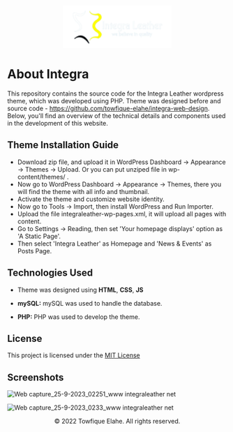 <p align="center"><a href="" target="_blank"><img src="https://github.com/towfique-elahe/integra-leather-wp-theme/blob/main/assets/images/integra-leather-logo.png" width="250" alt="Logo"></a></p>

# About Integra

This repository contains the source code for the Integra Leather wordpress theme, which was developed using PHP. Theme was designed before and source code - https://github.com/towfique-elahe/integra-web-design. <br>
Below, you'll find an overview of the technical details and components used in the development of this website.

## Theme Installation Guide

- Download zip file, and upload it in WordPress Dashboard -> Appearance -> Themes -> Upload. Or you can put unziped file in wp-content/themes/ .
- Now go to WordPress Dashboard -> Appearance -> Themes, there you will find the theme with all info and thumbnail.
- Activate the theme and customize website identity.
- Now go to Tools -> Import, then install WordPress and Run Importer.
- Upload the file integraleather-wp-pages.xml, it will upload all pages with content.
- Go to Settings -> Reading, then set 'Your homepage displays' option as 'A Static Page'.
- Then select 'Integra Leather' as Homepage and 'News & Events' as Posts Page.


## Technologies Used

- Theme was designed using **HTML**, **CSS**, **JS**
 
- **mySQL:** mySQL was used to handle the database.
  
- **PHP:** PHP was used to develop the theme.

## License

This project is licensed under the [MIT License](https://choosealicense.com/licenses/mit/)

## Screenshots

![Web capture_25-9-2023_02251_www integraleather net](https://github.com/towfique-elahe/integra-leather-wp-theme/assets/68939516/7022895b-e443-424c-b239-2e8281ecfcc3)

![Web capture_25-9-2023_0233_www integraleather net](https://github.com/towfique-elahe/integra-leather-wp-theme/assets/68939516/7eb4b842-cbbb-4dd9-bc10-0277ff0b16b7)

<p align="center">
  © 2022 Towfique Elahe. All rights reserved.
</p>
